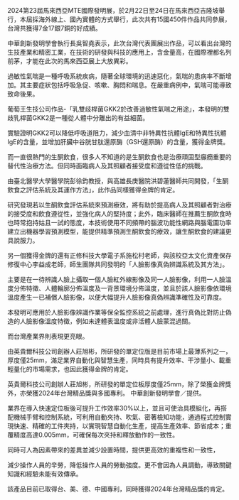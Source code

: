 2024第23屆馬來西亞MTE國際發明展，於2月22日至24日在馬來西亞吉隆坡舉行，本屆採海外線上、國內實體的方式舉行，此次共有15國450件作品共同參展，台灣共獲得7金17銀7銅的好成績。

中華創新發明學會執行長吳智堯表示，此次台灣代表團展出作品，可以看出台灣的生技產業和精密工業，在技術的研發與科技的應用上，含金量高，在國際裡都名列前茅，才能在此次的馬來西亞展上大放異彩。

過敏性氣喘是一種呼吸系統疾病，隨著全球環境的迅速惡化，氣喘的患病率不斷增加。其主要症狀包括呼吸急促、咳嗽、胸悶和喘息。在嚴重病例中，氣喘可能導致致命後果。

葡萄王生技公司作品-「乳雙歧桿菌GKK2於改善過敏性氣喘之用途」，本發明的雙歧乳桿菌GKK2是一種從人體中分離出的有益細菌。

實驗證明GKK2可以降低呼吸道阻力，減少血清中非特異性抗體IgE和特異性抗體IgE的含量，並增加肝臟中谷胱甘肽還原酶（GSH還原酶）的含量，獲得金牌獎。

而一直很熱門的生酮飲食，很多人不知道的是生酮飲食也是治療頑固型癲癇重要的替代性治療方法。但同時面臨病人及其照顧者接受度和遵從性低的挑戰。

由臺北醫學大學醫學院彭徐鈞教授，與高雄長庚醫院洪碧蓮醫師共同開發，「生酮飲食之評估系統及其運作方法」，此作品同樣獲得金牌的肯定。

研究發現若以生酮飲食評估系統來預測療效，將有助於提高病人及其照顧者對治療的接受度和飲食遵從性，並強化病人的堅持度；此外，臨床醫師在推薦生酮飲食時也時常抱持姑且一試的態度，本技術使用不同頻帶的腦波功能性網路與腦電圖功率建立出機器學習預測模型，能提供精準預測生酮飲食的療效，讓生酮飲食的建議更具說服力。

另一個獲得金牌的還有正修科技大學電子系施松村老師，與該校亞太文化資產保存修復中心李益成老師，師生團隊共同發明的「人臉影像真偽辨識系統及其方法」。

主要是在一待辨識人臉上攝取一個人臉紅外線影像及同一人臉影像，利用一人臉溫度分佈特徵、人體輪廓分佈溫度及一背景環境分佈溫度，並且於該人臉影像依環境溫度產生一已補償人臉影像，以便大幅提升人臉影像真偽辨識準確性及可靠度。

本發明可應用於人臉影像辨識作業等保全監控系統之前處理，進行真偽比對防止偽造的人臉影像溫度特徵，例如未達體表溫度或非活體人臉蒙混過關。

而台灣產業界則表現更亮眼。

由英貴爾科技公司創辦人莊旭彬，所研發的單定位版是目前市場上最薄系列之一，厚度僅25mm，滿足業界自動化與智慧生產，同時具有提升效率、干涉量小、載重輕量化的市場需求，也因此獲得金牌的肯定。

英貴爾科技公司創辦人莊旭彬，所研發的單定位板厚度僅25mm，除了榮獲金牌獎外，亦榮獲2024年台灣精品獎與多國專利。 中華創新發明學會／提供。

業界在導入快速定位板後可提升工作效率30%以上，並且可使治具模組化，再搭配機械手臂和控制系統，可利用自動夾持、吹氣、密著檢知功能，通過程式控制實現快速、精確的工件夾持，以實現智慧自動化生產，提高生產效率、節省成本；重覆精度高達0.005mm，可確保每次夾持和釋放動作的一致性。

同時可人為因素帶來的差異並減少設置時間，提供更高效的重複性和一致性，

減少操作人員的辛勞，降低操作人員的勞動強度。更不會因為人員調動，導致關鍵知識和經驗未能有效傳承。

該產品目前已取得台、美、德、中國專利，同時獲得2024年台灣精品獎的肯定。